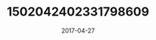 ---
title: "1502042402331798609"
cover: "2017-04-27 17.17.09 1502042402331798609_46248401"
photo: "2017-04-27 17.17.09 1502042402331798609_46248401"
date: "2017-04-27"
type: "photo"
---